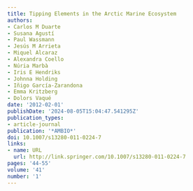 ```yaml
---
title: Tipping Elements in the Arctic Marine Ecosystem
authors:
- Carlos M Duarte
- Susana Agustí
- Paul Wassmann
- Jesús M Arrieta
- Miquel Alcaraz
- Alexandra Coello
- Núria Marbà
- Iris E Hendriks
- Johnna Holding
- Iñigo García-Zarandona
- Emma Kritzberg
- Dolors Vaqué
date: '2012-02-01'
publishDate: '2024-08-05T15:04:47.541295Z'
publication_types:
- article-journal
publication: '*AMBIO*'
doi: 10.1007/s13280-011-0224-7
links:
- name: URL
  url: http://link.springer.com/10.1007/s13280-011-0224-7
pages: '44-55'
volume: '41'
number: '1'
---
```

